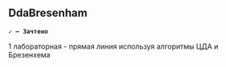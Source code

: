 ## __DdaBresenham__
__`✓ — Зачтено`__

1 лабораторная - прямая линия используя алгоритмы ЦДА и Брезенхема 